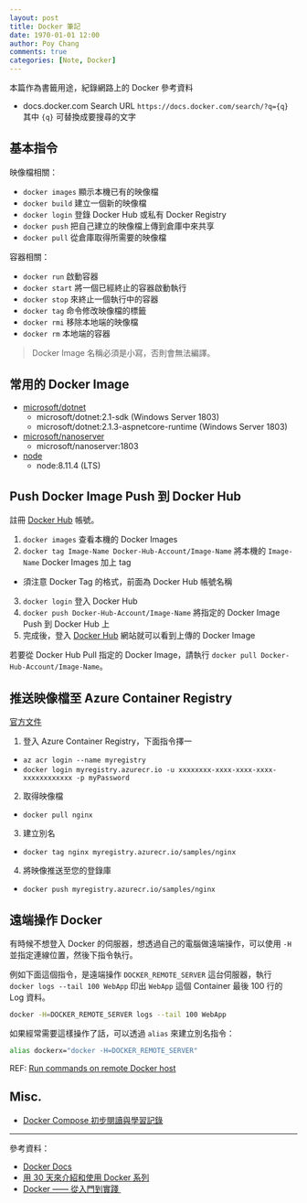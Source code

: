 ```yaml
---
layout: post
title: Docker 筆記
date: 1970-01-01 12:00
author: Poy Chang
comments: true
categories: [Note, Docker]
---
```


本篇作為書籤用途，紀錄網路上的 Docker 參考資料

- docs.docker.com Search URL `https://docs.docker.com/search/?q={q}` 其中 `{q}` 可替換成要搜尋的文字

## 基本指令

映像檔相關：

- `docker images` 顯示本機已有的映像檔
- `docker build` 建立一個新的映像檔
- `docker login` 登錄 Docker Hub 或私有 Docker Registry
- `docker push` 把自己建立的映像檔上傳到倉庫中來共享
- `docker pull` 從倉庫取得所需要的映像檔

容器相關：

- `docker run` 啟動容器
- `docker start` 將一個已經終止的容器啟動執行
- `docker stop` 來終止一個執行中的容器
- `docker tag` 命令修改映像檔的標籤
- `docker rmi` 移除本地端的映像檔
- `docker rm` 本地端的容器

> Docker Image 名稱必須是小寫，否則會無法編譯。

## 常用的 Docker Image

- [microsoft/dotnet](https://hub.docker.com/r/microsoft/dotnet/)
  - microsoft/dotnet:2.1-sdk (Windows Server 1803)
  - microsoft/dotnet:2.1.3-aspnetcore-runtime (Windows Server 1803)
- [microsoft/nanoserver](https://hub.docker.com/r/microsoft/nanoserver/)
  - microsoft/nanoserver:1803
- [node](https://hub.docker.com/r/library/node/tags/)
  - node:8.11.4 (LTS)

## Push Docker Image Push 到 Docker Hub

註冊 [Docker Hub](https://hub.docker.com/) 帳號。

1. `docker images` 查看本機的 Docker Images
2. `docker tag Image-Name Docker-Hub-Account/Image-Name` 將本機的 `Image-Name` Docker Images 加上 tag

- 須注意 Docker Tag 的格式，前面為 Docker Hub 帳號名稱

3. `docker login` 登入 Docker Hub
4. `docker push Docker-Hub-Account/Image-Name` 將指定的 Docker Image Push 到 Docker Hub 上
5. 完成後，登入 [Docker Hub](https://hub.docker.com/) 網站就可以看到上傳的 Docker Image

若要從 Docker Hub Pull 指定的 Docker Image，請執行 `docker pull Docker-Hub-Account/Image-Name`。

## 推送映像檔至 Azure Container Registry

[官方文件](https://docs.microsoft.com/zh-tw/azure/container-registry/container-registry-get-started-docker-cli)

1. 登入 Azure Container Registry，下面指令擇一

- `az acr login --name myregistry`
- `docker login myregistry.azurecr.io -u xxxxxxxx-xxxx-xxxx-xxxx-xxxxxxxxxxxx -p myPassword`

2. 取得映像檔

- `docker pull nginx`

3. 建立別名

- `docker tag nginx myregistry.azurecr.io/samples/nginx`

4. 將映像推送至您的登錄庫

- `docker push myregistry.azurecr.io/samples/nginx`

## 遠端操作 Docker

有時候不想登入 Docker 的伺服器，想透過自己的電腦做遠端操作，可以使用 `-H` 並指定連線位置，然後下指令執行。

例如下面這個指令，是遠端操作 `DOCKER_REMOTE_SERVER` 這台伺服器，執行 `docker logs --tail 100 WebApp` 印出 `WebApp` 這個 Container 最後 100 行的 Log 資料。

```bash
docker -H=DOCKER_REMOTE_SERVER logs --tail 100 WebApp
```

如果經常需要這樣操作了話，可以透過 `alias` 來建立別名指令：

```bash
alias dockerx="docker -H=DOCKER_REMOTE_SERVER"
```

REF: [Run commands on remote Docker host](https://gist.github.com/kekru/4e6d49b4290a4eebc7b597c07eaf61f2)

## Misc.

- [Docker Compose 初步閱讀與學習記錄](http://blog.maxkit.com.tw/2017/03/docker-compose.html)

---

參考資料：

- [Docker Docs](https://hub.docker.com)
- [用 30 天來介紹和使用 Docker 系列](https://ithelp.ithome.com.tw/users/20103456/ironman/1320)
- [Docker —— 從入門到實踐 ­](https://philipzheng.gitbooks.io/docker_practice/content/)
